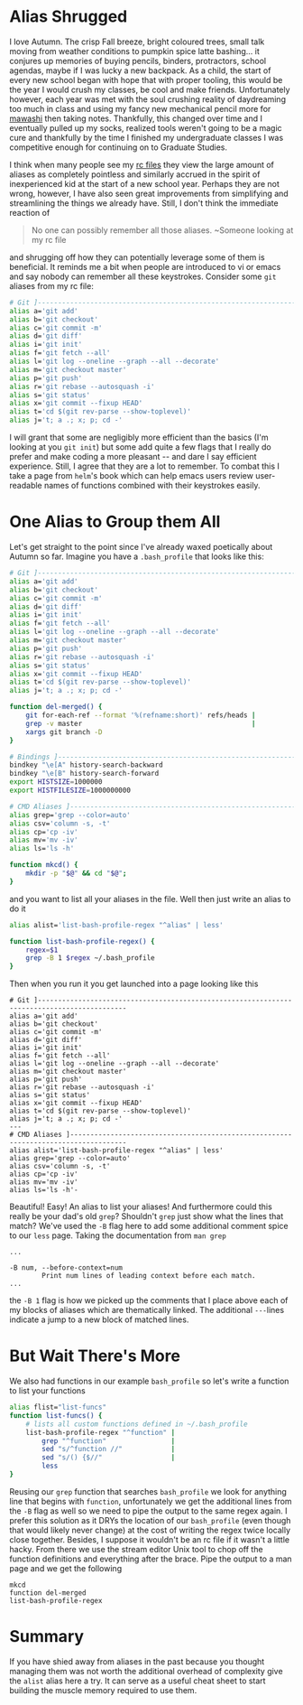 # Alias Shrugged

I love Autumn. The crisp Fall breeze, bright coloured trees, small talk moving from weather
conditions to pumpkin spice latte bashing... it conjures up memories of buying pencils, binders,
protractors, school agendas, maybe if I was lucky a new backpack. As a child, the start of every
new school began with hope that with proper tooling, this would be the year I would crush my
classes, be cool and make friends. Unfortunately however, each year was met with the soul crushing
reality of daydreaming too much in class and using my fancy new mechanical pencil more for
[mawashi](https://en.wikipedia.org/wiki/Pen_spinning) then taking notes. Thankfully, this changed
over time and I eventually pulled up my socks, realized tools weren't going to be a magic cure and
thankfully by the time I finished my undergraduate classes I was competitive enough for continuing
on to Graduate Studies.

I think when many people see my [rc files](https://en.wikipedia.org/wiki/Configuration_file) they
view the large amount of aliases as completely pointless and similarly accrued in the spirit of
inexperienced kid at the start of a new school year. Perhaps they are not wrong, however, I have
also seen great improvements from simplifying and streamlining the things we already have.
Still, I don't think the immediate reaction of

>No one can possibly remember all those aliases.
>~Someone looking at my rc file

and shrugging off how they can potentially leverage some of them is beneficial. It reminds me a bit
when people are introduced to vi or emacs and say nobody can remember all these keystrokes.
Consider some `git` aliases from my rc file:

```bash
# Git ]--------------------------------------------------------------------------------------------
alias a='git add'
alias b='git checkout'
alias c='git commit -m'
alias d='git diff'
alias i='git init'
alias f='git fetch --all'
alias l='git log --oneline --graph --all --decorate'
alias m='git checkout master'
alias p='git push'
alias r='git rebase --autosquash -i'
alias s='git status'
alias x='git commit --fixup HEAD'
alias t='cd $(git rev-parse --show-toplevel)'
alias j='t; a .; x; p; cd -'
```

I will grant that some are negligibly more efficient than the basics (I'm looking at you `git
init`) but some add quite a few flags that I really do prefer and make coding a more pleasant --
and dare I say efficient experience. Still, I agree that they are a lot to remember. To combat this
I take a page from `helm`'s book which can help emacs users review user-readable names of functions
combined with their keystrokes easily.

# One Alias to Group them All

Let's get straight to the point since I've already waxed poetically about Autumn so far. Imagine
you have a `.bash_profile` that looks like this:

```bash
# Git ]--------------------------------------------------------------------------------------------
alias a='git add'
alias b='git checkout'
alias c='git commit -m'
alias d='git diff'
alias i='git init'
alias f='git fetch --all'
alias l='git log --oneline --graph --all --decorate'
alias m='git checkout master'
alias p='git push'
alias r='git rebase --autosquash -i'
alias s='git status'
alias x='git commit --fixup HEAD'
alias t='cd $(git rev-parse --show-toplevel)'
alias j='t; a .; x; p; cd -'

function del-merged() {
    git for-each-ref --format '%(refname:short)' refs/heads |
    grep -v master                                          |
    xargs git branch -D
}

# Bindings ]---------------------------------------------------------------------------------------
bindkey "\e[A" history-search-backward
bindkey "\e[B" history-search-forward
export HISTSIZE=1000000
export HISTFILESIZE=1000000000

# CMD Aliases ]------------------------------------------------------------------------------------
alias grep='grep --color=auto'
alias csv='column -s, -t'
alias cp='cp -iv'
alias mv='mv -iv'
alias ls='ls -h'

function mkcd() {
    mkdir -p "$@" && cd "$@";
}
```

and you want to list all your aliases in the file. Well then just write an alias to do it

```bash
alias alist='list-bash-profile-regex "^alias" | less'

function list-bash-profile-regex() {
    regex=$1
    grep -B 1 $regex ~/.bash_profile
}
```

Then when you run it you get launched into a page looking like this

```shellsession
# Git ]--------------------------------------------------------------------------------------------
alias a='git add'
alias b='git checkout'
alias c='git commit -m'
alias d='git diff'
alias i='git init'
alias f='git fetch --all'
alias l='git log --oneline --graph --all --decorate'
alias m='git checkout master'
alias p='git push'
alias r='git rebase --autosquash -i'
alias s='git status'
alias x='git commit --fixup HEAD'
alias t='cd $(git rev-parse --show-toplevel)'
alias j='t; a .; x; p; cd -'
---
# CMD Aliases ]------------------------------------------------------------------------------------
alias alist='list-bash-profile-regex "^alias" | less'
alias grep='grep --color=auto'
alias csv='column -s, -t'
alias cp='cp -iv'
alias mv='mv -iv'
alias ls='ls -h'-
```
Beautiful! Easy! An alias to list your aliases! And furthermore could this really be your dad's old
`grep`? Shouldn't `grep` just show what the lines that match? We've used the `-B` flag here to add
some additional comment spice to our `less` page. Taking the documentation from `man grep`

```shellsession
...

-B num, --before-context=num
        Print num lines of leading context before each match.
...
```

the `-B 1` flag is how we picked up the comments that I place above each of my blocks of aliases
which are thematically linked. The additional `---`lines indicate a jump to a new block of matched
lines.

# But Wait There's More

We also had functions in our example `bash_profile` so let's write a function to list your
functions

```bash
alias flist="list-funcs"
function list-funcs() {
    # lists all custom functions defined in ~/.bash_profile
    list-bash-profile-regex "^function" |
        grep "^function"                |
        sed "s/^function //"            |
        sed "s/() {$//"                 |
        less
}
```

Reusing our `grep` function that searches `bash_profile` we look for anything line that begins with
`function`, unfortunately we get the additional lines from the `-B` flag as well so we need to pipe
the output to the same regex again. I prefer this solution as it DRYs the location of our
`bash_profile` (even though that would likely never change) at the cost of writing the regex twice
locally close together. Besides, I suppose it wouldn't be an rc file if it wasn't a little hacky.
From there we use the stream editor Unix tool to chop off the function definitions and everything
after the brace. Pipe the output to a man page and we get the following

```shellsession
mkcd
function del-merged
list-bash-profile-regex
```
# Summary

If you have shied away from aliases in the past because you thought managing them was not worth the
additional overhead of complexity give the `alist` alias here a try. It can serve as a useful
cheat sheet to start building the muscle memory required to use them.

